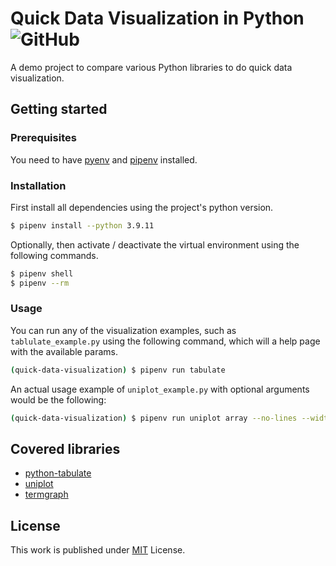 # Quick Data Visualization in Python ![GitHub](https://img.shields.io/github/license/b3nk4n/quick-data-visualization)

A demo project to compare various Python libraries to do quick data visualization.

## Getting started

### Prerequisites

You need to have [pyenv](https://github.com/pyenv/pyenv) and [pipenv](https://pipenv-fork.readthedocs.io/en/latest/) installed.

### Installation

First install all dependencies using the project's python version.

```bash
$ pipenv install --python 3.9.11
```

Optionally, then activate / deactivate the virtual environment using the following commands.

```bash
$ pipenv shell
$ pipenv --rm
```

### Usage

You can run any of the visualization examples, such as `tablulate_example.py` using the following command,
which will a help page with the available params.

```bash
(quick-data-visualization) $ pipenv run tabulate
```

An actual usage example of `uniplot_example.py` with optional arguments would be the following:

```bash
(quick-data-visualization) $ pipenv run uniplot array --no-lines --width 100
```

## Covered libraries

- [python-tabulate](https://pypi.org/project/tabulate/)
- [uniplot](https://pypi.org/project/uniplot/)
- [termgraph](https://pypi.org/project/termgraph/)

## License

This work is published under [MIT][mit] License.

[mit]: https://github.com/b3nk4n/quick-data-visualization/blob/main/LICENSE